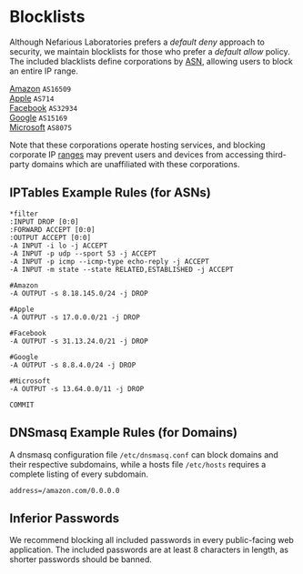 Blocklists
==========

Although Nefarious Laboratories prefers a *default deny* approach to security, we maintain blocklists for those who prefer a *default allow* policy. The included blacklists define corporations by [ASN](https://en.wikipedia.org/wiki/Autonomous_system_%28Internet%29), allowing users to block an entire IP range.

[Amazon](https://github.com/neflabs/blocklists/corporations/amazon) `AS16509`  
[Apple](https://github.com/neflabs/blocklists/corporations/apple) `AS714`  
[Facebook](https://github.com/neflabs/blocklists/corporations/facebook) `AS32934`  
[Google](https://github.com/neflabs/blocklists/corporations/google) `AS15169`  
[Microsoft](https://github.com/neflabs/blocklists/corporations/microsoft) `AS8075`  

Note that these corporations operate hosting services, and blocking corporate IP [ranges](https://dnslytics.com/bgp/as32934) may prevent users and devices from accessing third-party domains which are unaffiliated with these corporations.

## IPTables Example Rules (for ASNs)

```
*filter
:INPUT DROP [0:0]
:FORWARD ACCEPT [0:0]
:OUTPUT ACCEPT [0:0]
-A INPUT -i lo -j ACCEPT
-A INPUT -p udp --sport 53 -j ACCEPT
-A INPUT -p icmp --icmp-type echo-reply -j ACCEPT
-A INPUT -m state --state RELATED,ESTABLISHED -j ACCEPT
    
#Amazon
-A OUTPUT -s 8.18.145.0/24 -j DROP

#Apple
-A OUTPUT -s 17.0.0.0/21 -j DROP

#Facebook
-A OUTPUT -s 31.13.24.0/21 -j DROP

#Google
-A OUTPUT -s 8.8.4.0/24 -j DROP

#Microsoft
-A OUTPUT -s 13.64.0.0/11 -j DROP

COMMIT
```

## DNSmasq Example Rules (for Domains)

A dnsmasq configuration file `/etc/dnsmasq.conf` can block domains and their respective subdomains, while a hosts file `/etc/hosts` requires a complete listing of every subdomain.

```
address=/amazon.com/0.0.0.0
```

## Inferior Passwords

We recommend blocking all included passwords in every public-facing web application. The included passwords are at least 8 characters in length, as shorter passwords should be banned.
